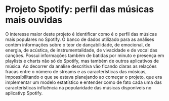 # Projeto Spotify: perfil das músicas mais ouvidas
O interesse maior deste projeto é identificar como é o perfil das músicas mais populares no Spotify. O banco de dados utilizado para as análises contém informações sobre o teor de dançabilidade, de emocional, de energia, de acústica, de instrumentalidade, de vivacidade e de vocal das canções. Possui informações também de batidas por minuto e presença em playlists e charts não só do Spotify, mas também de outros aplicativos de música.
Ao decorrer da análise descritiva vão ficando claras as relações fracas entre o número de streams e as características das músicas, impossibilitando o que se estava planejando ao começar o projeto, que era implementar um modelo estatístico e entender como de fato cada uma das características influência na popularidade das músicas disponíveis no aplicativp Spotify.
